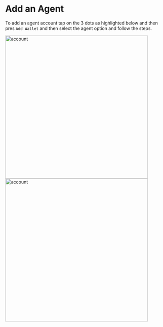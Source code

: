 # Add an Agent

To add an agent account tap on the 3 dots as highlighted below and then pres `Add Wallet` and then select the agent option and follow the steps.

 <img src="/seller/add-wallet.png" alt="account" width="450"/>
 
 <img src="/seller/add-agent.png" alt="account" width="450"/>